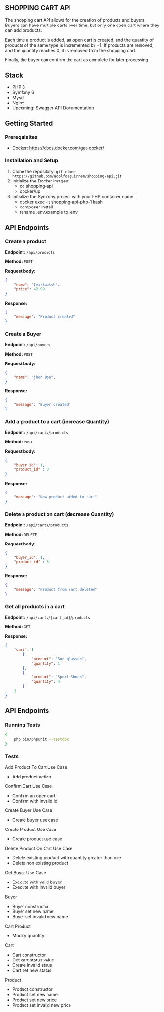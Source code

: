 ## SHOPPING CART API

The shopping cart API allows for the creation of products and buyers. Buyers can have multiple carts over time, but only one open cart where they can add products.

Each time a product is added, an open cart is created, and the quantity of products of the same type is incremented by +1. If products are removed, and the quantity reaches 0, it is removed from the shopping cart.

Finally, the buyer can confirm the cart as complete for later processing.

## Stack

* PHP 8
* Symfony 6
* Mysql
* Nginx
* Upcoming: Swagger API Documentation

## Getting Started

### Prerequisites

* Docker: https://docs.docker.com/get-docker/

### Installation and Setup

1. Clone the repository: `git clone https://github.com/adolfoaguirrem/shopping-api.git`
2. Initialize the Docker images: 
    * cd shopping-api
    * docker/up
3. Initialize the Symfony project with your PHP container name: 
    * docker exec -it shopping-api-php-1 bash
    * composer install
    * rename .env.example to .env

## API Endpoints

### **Create a product**

**Endpoint:** `/api/products`

**Method:** `POST`

**Request body:**

```json
{
    "name": "Smartwatch",
    "price": 42.99
}
```

**Response:**

```json
{
    "message": "Product created"
}
```

### **Create a Buyer**

**Endpoint:** `/api/buyers`

**Method:** `POST`

**Request body:**

```json
{
    "name": "jhon Doe",
}
```

**Response:**

```json
{
    "message": "Buyer created"
}
```

### **Add a product to a cart (increase Quantity)**

**Endpoint:** `/api/carts/products`

**Method:** `POST`

**Request body:**

```json
{
    "buyer_id": 1,
    "product_id" : 3
}
```

**Response:**

```json
{
    "message": "New product added to cart"
}
```

### **Delete a product on cart (decrease Quantity)**

**Endpoint:** `/api/carts/products`

**Method:** `DELETE`

**Request body:**

```json
{
    "buyer_id": 1,
    "product_id" : 3
}
```

**Response:**

```json
{
    "message": "Product from cart deleted"
}
```


### **Get all products in a cart**

**Endpoint:** `/api/carts/{cart_id}/products`

**Method:** `GET`

**Response:**

```json
{
    "cart": [
        {
            "product": "Sun glasses",
            "quantity": 1
        },
        {
            "product": "Sport Shoes",
            "quantity": 4
        }
    ]
}
```

## API Endpoints
### **Running Tests**

```sh
{
    php bin/phpunit --testdox
}
```
### **Tests**

Add Product To Cart Use Case
 * Add product action

Confirm Cart Use Case
 * Confirm an open cart
 * Confirm with invalid id

Create Buyer Use Case
 * Create buyer use case

Create Product Use Case
 * Create product use case

Delete Product On Cart Use Case
 * Delete existing product with quantity greater than one
 * Delete non existing product

Get Buyer Use Case
 * Execute with valid buyer
 * Execute with invalid  buyer

Buyer
 * Buyer constructor
 * Buyer set new name
 * Buyer set invalid new name

Cart Product
 * Modify quantity

Cart
 * Cart constructor
 * Get cart status value
 * Create invalid staus
 * Cart set new status

Product
 * Product constructor
 * Product set new name
 * Product set new price
 * Product set invalid new price